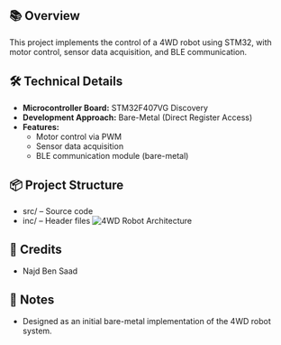 ## 📚 Overview
This project implements the control of a 4WD robot using STM32, with motor control, sensor data acquisition, and BLE communication.

## 🛠️ Technical Details
- **Microcontroller Board:** STM32F407VG Discovery
- **Development Approach:** Bare-Metal (Direct Register Access)
- **Features:**
  - Motor control via PWM
  - Sensor data acquisition
  - BLE communication module (bare-metal)

## 📦 Project Structure
- src/ – Source code
- inc/ – Header files
![4WD Robot Architecture](images/Screenshot_Robot.png)

## 🙌 Credits
- Najd Ben Saad 

## 📌 Notes
- Designed as an initial bare-metal implementation of the 4WD robot system.

